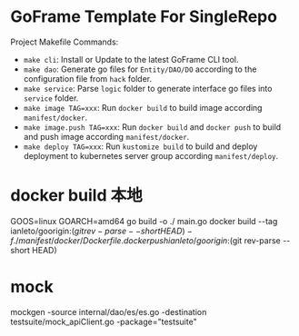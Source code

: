 # GoFrame Template For SingleRepo

Project Makefile Commands:

- `make cli`: Install or Update to the latest GoFrame CLI tool.
- `make dao`: Generate go files for `Entity/DAO/DO` according to the configuration file from `hack` folder.
- `make service`: Parse `logic` folder to generate interface go files into `service` folder.
- `make image TAG=xxx`: Run `docker build` to build image according `manifest/docker`.
- `make image.push TAG=xxx`: Run `docker build` and `docker push` to build and push image according `manifest/docker`.
- `make deploy TAG=xxx`: Run `kustomize build` to build and deploy deployment to kubernetes server group
  according `manifest/deploy`.

# docker build 本地

GOOS=linux GOARCH=amd64 go build -o ./ main.go
docker build --tag ianleto/goorigin:$(git rev-parse --short HEAD) -f ./manifest/docker/Dockerfile .
docker push ianleto/goorigin:$(git rev-parse --short HEAD)

# mock

mockgen -source internal/dao/es/es.go -destination testsuite/mock_apiClient.go -package="testsuite"